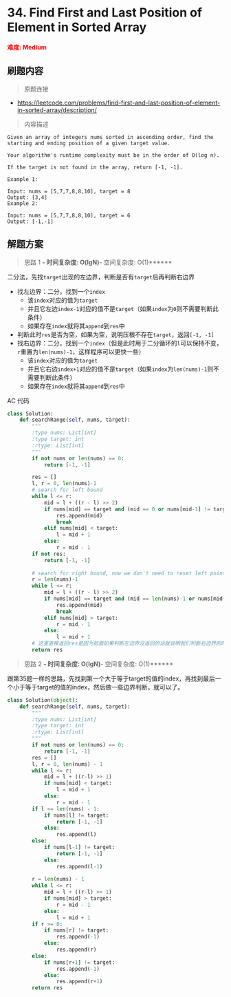 # 34. Find First and Last Position of Element in Sorted Array

**<font color=red>难度: Medium</font>**

## 刷题内容

> 原题连接

* https://leetcode.com/problems/find-first-and-last-position-of-element-in-sorted-array/description/

> 内容描述

```
Given an array of integers nums sorted in ascending order, find the starting and ending position of a given target value.

Your algorithm's runtime complexity must be in the order of O(log n).

If the target is not found in the array, return [-1, -1].

Example 1:

Input: nums = [5,7,7,8,8,10], target = 8
Output: [3,4]
Example 2:

Input: nums = [5,7,7,8,8,10], target = 6
Output: [-1,-1]
```

## 解题方案

> 思路 1
******- 时间复杂度: O(lgN)******- 空间复杂度: O(1)******

二分法，先找```target```出现的左边界，判断是否有```target```后再判断右边界

- 找左边界：二分，找到一个```index```
    - 该```index```对应的值为```target```  
    - 并且它左边```index-1```对应的值不是```target```（如果```index```为```0```则不需要判断此条件）
    - 如果存在```index```就将其```append```到```res```中
- 判断此时```res```是否为空，如果为空，说明压根不存在```target```，返回```[-1, -1]```
- 找右边界：二分，找到一个```index```（但是此时用于二分循环的```l```可以保持不变，```r```重置为```len(nums)-1```，这样程序可以更快一些）
    - 该```index```对应的值为```target```
    - 并且它右边```index+1```对应的值不是```target```（如果```index```为```len(nums)-1```则不需要判断此条件）   
    - 如果存在```index```就将其```append```到```res```中



AC 代码

```python
class Solution:
    def searchRange(self, nums, target):
        """
        :type nums: List[int]
        :type target: int
        :rtype: List[int]
        """
        if not nums or len(nums) == 0: 
            return [-1, -1]

        res = []
        l, r = 0, len(nums)-1
        # search for left bound
        while l <= r:
            mid = l + ((r - l) >> 2)
            if nums[mid] == target and (mid == 0 or nums[mid-1] != target):
                res.append(mid)
                break
            elif nums[mid] < target:
                l = mid + 1
            else:
                r = mid - 1
        if not res:
            return [-1, -1]
        
        # search for right bound, now we don't need to reset left pointer
        r = len(nums)-1
        while l <= r:
            mid = l + ((r - l) >> 2)
            if nums[mid] == target and (mid == len(nums)-1 or nums[mid+1] != target):
                res.append(mid)
                break
            elif nums[mid] > target:
                r = mid - 1
            else:
                l = mid + 1 
        # 这里直接返回res是因为前面如果判断左边界没返回的话就说明我们判断右边界的时候一定会append元素
        return res
```



> 思路 2
******- 时间复杂度: O(lgN)******- 空间复杂度: O(1)******

跟第35题一样的思路，先找到第一个大于等于target的值的index，再找到最后一个小于等于target的值的index，然后做一些边界判断，就可以了。

```python
class Solution(object):
    def searchRange(self, nums, target):
        """
        :type nums: List[int]
        :type target: int
        :rtype: List[int]
        """
        if not nums or len(nums) == 0: 
            return [-1, -1]
        res = []
        l, r = 0, len(nums) - 1
        while l <= r:
            mid = l + ((r-l) >> 1)
            if nums[mid] < target:
                l = mid + 1
            else:
                r = mid - 1
        if l <= len(nums) - 1:
            if nums[l] != target:
                return [-1, -1]
            else:
                res.append(l)
        else:
            if nums[l-1] != target:
                return [-1, -1]
            else:
                res.append(l-1)
            
        r = len(nums) - 1
        while l <= r:
            mid = l + ((r-l) >> 1)
            if nums[mid] > target:
                r = mid - 1
            else:
                l = mid + 1
        if r >= 0:
            if nums[r] != target:
                res.append(-1)
            else:
                res.append(r) 
        else:
            if nums[r+1] != target:
                res.append(-1)
            else:
                res.append(r+1)
        return res
```
















